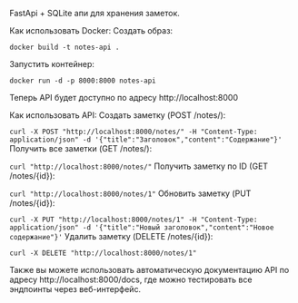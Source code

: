 FastApi + SQLite апи для хранения заметок.

Как использовать Docker:
Создать образ:

`docker build -t notes-api .`

Запустить контейнер:

`docker run -d -p 8000:8000 notes-api`

Теперь API будет доступно по адресу http://localhost:8000

Как использовать API:
Создать заметку (POST /notes/):

`curl -X POST "http://localhost:8000/notes/" -H "Content-Type: application/json" -d '{"title":"Заголовок","content":"Содержание"}'`
Получить все заметки (GET /notes/):

`curl "http://localhost:8000/notes/"`
Получить заметку по ID (GET /notes/{id}):

`curl "http://localhost:8000/notes/1"`
Обновить заметку (PUT /notes/{id}):

`curl -X PUT "http://localhost:8000/notes/1" -H "Content-Type: application/json" -d '{"title":"Новый заголовок","content":"Новое содержание"}'`
Удалить заметку (DELETE /notes/{id}):

`curl -X DELETE "http://localhost:8000/notes/1"`

Также вы можете использовать автоматическую документацию API по адресу http://localhost:8000/docs, где можно тестировать все эндпоинты через веб-интерфейс.
